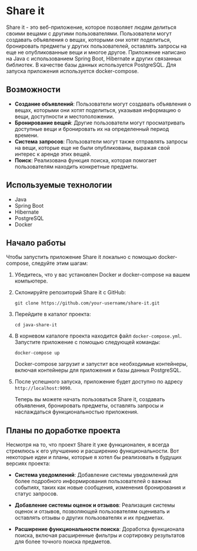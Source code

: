 # Share it

Share it - это веб-приложение, которое позволяет людям делиться своими вещами с другими пользователями. Пользователи
могут создавать объявления о вещах, которыми они хотят поделиться, бронировать предметы у других пользователей,
оставлять запросы на еще не опубликованные вещи и многое другое. Приложение написано на Java с использованием Spring
Boot, Hibernate и других связанных библиотек. В качестве базы данных используется PostgreSQL. Для запуска приложения
используется docker-compose.

## Возможности

- **Создание объявлений**: Пользователи могут создавать объявления о вещах, которыми они хотят поделиться, указывая
  информацию о вещи, доступности и местоположении.
- **Бронирование вещей**: Другие пользователи могут просматривать доступные вещи и бронировать их на определенный период
  времени.
- **Система запросов**: Пользователи могут также отправлять запросы на вещи, которые еще не были опубликованы, выражая
  свой интерес к аренде этих вещей.
- **Поиск**: Реализована функция поиска, которая помогает пользователям находить конкретные предметы.

## Используемые технологии

- Java
- Spring Boot
- Hibernate
- PostgreSQL
- Docker

## Начало работы

Чтобы запустить приложение Share it локально с помощью docker-compose, следуйте этим шагам:

1. Убедитесь, что у вас установлен Docker и docker-compose на вашем компьютере.

2. Склонируйте репозиторий Share it с GitHub:

   ```
   git clone https://github.com/your-username/share-it.git
   ```

3. Перейдите в каталог проекта:

   ```
   cd java-share-it
   ```

4. В корневом каталоге проекта находится файл `docker-compose.yml`. Запустите приложение с помощью следующей команды:

   ```
   docker-compose up
   ```

   Docker-compose загрузит и запустит все необходимые контейнеры, включая контейнеры для приложения и базы данных
   PostgreSQL.

5. После успешного запуска, приложение будет доступно по адресу `http://localhost:9090`.

   Теперь вы можете начать пользоваться Share it, создавать объявления, бронировать предметы, оставлять запросы и
   наслаждаться функциональностью приложения.

## Планы по доработке проекта

Несмотря на то, что проект Share it уже функционален, я всегда стремлюсь к его улучшению и расширению функциональности.
Вот некоторые идеи и планы, которые я хотел бы реализовать в будущих версиях проекта:

- **Система уведомлений**: Добавление системы уведомлений для более подробного информирования пользователей о важных
  событиях, таких как новые сообщения, изменения бронирования и статус запросов.

- **Добавление системы оценок и отзывов**: Реализация системы оценок и отзывов, позволяющей пользователям оценивать и
  оставлять отзывы о других пользователях и их предметах.

- **Расширение функциональности поиска**: Доработка функционала поиска, включая расширенные фильтры и сортировку
  результатов для более точного поиска предметов.
